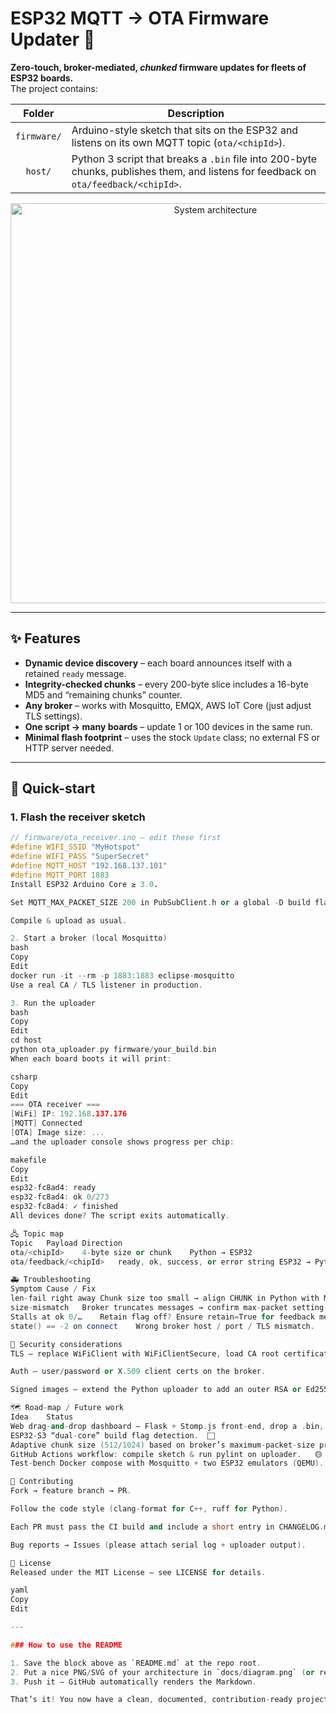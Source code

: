 # ESP32 MQTT → OTA Firmware Updater 🔄

**Zero-touch, broker-mediated, **_chunked_** firmware updates for fleets of ESP32 boards.**  
The project contains:

| Folder | Description |
| :----: | ----------- |
| `firmware/` | Arduino-style sketch that sits on the ESP32 and listens on its own MQTT topic (`ota/<chipId>`). |
| `host/`     | Python 3 script that breaks a `.bin` file into 200-byte chunks, publishes them, and listens for feedback on `ota/feedback/<chipId>`. |

<div align="center">
  <img src="docs/diagram.png" width="640" alt="System architecture">
</div>

---

## ✨ Features

* **Dynamic device discovery** – each board announces itself with a retained `ready` message.  
* **Integrity-checked chunks** – every 200-byte slice includes a 16-byte MD5 and “remaining chunks” counter.  
* **Any broker** – works with Mosquitto, EMQX, AWS IoT Core (just adjust TLS settings).  
* **One script → many boards** – update 1 or 100 devices in the same run.  
* **Minimal flash footprint** – uses the stock `Update` class; no external FS or HTTP server needed.  

---

## 🔧 Quick-start

### 1. Flash the receiver sketch

```cpp
// firmware/ota_receiver.ino – edit these first
#define WIFI_SSID "MyHotspot"
#define WIFI_PASS "SuperSecret"
#define MQTT_HOST "192.168.137.101"
#define MQTT_PORT 1883
Install ESP32 Arduino Core ≥ 3.0.

Set MQTT_MAX_PACKET_SIZE 200 in PubSubClient.h or a global -D build flag.

Compile & upload as usual.

2. Start a broker (local Mosquitto)
bash
Copy
Edit
docker run -it --rm -p 1883:1883 eclipse-mosquitto
Use a real CA / TLS listener in production.

3. Run the uploader
bash
Copy
Edit
cd host
python ota_uploader.py firmware/your_build.bin
When each board boots it will print:

csharp
Copy
Edit
=== OTA receiver ===
[WiFi] IP: 192.168.137.176
[MQTT] Connected
[OTA] Image size: ...
…and the uploader console shows progress per chip:

makefile
Copy
Edit
esp32-fc8ad4: ready
esp32-fc8ad4: ok 0/273
esp32-fc8ad4: ✓ finished
All devices done? The script exits automatically.

🖧 Topic map
Topic	Payload	Direction
ota/<chipId>	4-byte size or chunk	Python → ESP32
ota/feedback/<chipId>	ready, ok, success, or error string	ESP32 → Python

🚑 Troubleshooting
Symptom	Cause / Fix
len-fail right away	Chunk size too small → align CHUNK in Python with MQTT_MAX_PACKET_SIZE
size-mismatch	Broker truncates messages → confirm max-packet setting on all clients
Stalls at ok 0/…	Retain flag off? Ensure retain=True for feedback messages.
state() == -2 on connect	Wrong broker host / port / TLS mismatch.

🔐 Security considerations
TLS – replace WiFiClient with WiFiClientSecure, load CA root certificate.

Auth – user/password or X.509 client certs on the broker.

Signed images – extend the Python uploader to add an outer RSA or Ed25519 signature frame.

🗺️ Road-map / Future work
Idea	Status
Web drag-and-drop dashboard – Flask + Stomp.js front-end, drop a .bin, watch a live progress bar.	🟡 Planned
ESP32-S3 “dual-core” build flag detection.	⬜︎
Adaptive chunk size (512/1024) based on broker’s maximum-packet-size property.	⬜︎
GitHub Actions workflow: compile sketch & run pylint on uploader.	🟡
Test-bench Docker compose with Mosquitto + two ESP32 emulators (QEMU).	⬜︎

🤝 Contributing
Fork → feature branch → PR.

Follow the code style (clang-format for C++, ruff for Python).

Each PR must pass the CI build and include a short entry in CHANGELOG.md.

Bug reports → Issues (please attach serial log + uploader output).

📜 License
Released under the MIT License – see LICENSE for details.

yaml
Copy
Edit

---

### How to use the README

1. Save the block above as `README.md` at the repo root.  
2. Put a nice PNG/SVG of your architecture in `docs/diagram.png` (or remove that `<img>` tag).  
3. Push it – GitHub automatically renders the Markdown.

That’s it! You now have a clean, documented, contribution-ready project. As you add the drag-and-drop web
